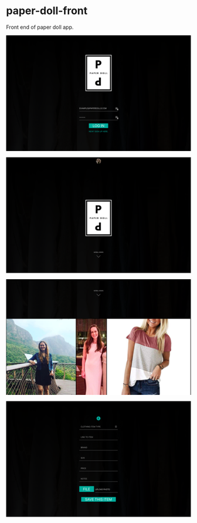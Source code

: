 # paper-doll-front
Front end of paper doll app.


![Image login page](
https://github.com/heyitsheather/paper-doll-front/blob/master/paper-doll-app/public/images/loginpage.png)

![Image logged in](
https://github.com/heyitsheather/paper-doll-front/blob/master/paper-doll-app/public/images/loggedinpage.png)

![Image logged in scroll down](
https://github.com/heyitsheather/paper-doll-front/blob/master/paper-doll-app/public/images/scrolltofeed.png)

![Image add item](
https://github.com/heyitsheather/paper-doll-front/blob/master/paper-doll-app/public/images/uploaditem.png)




